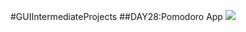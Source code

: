 #GUIIntermediateProjects
##DAY28:Pomodoro App
![](https://media.giphy.com/media/lHnNe2dGSUktR8JQ3z/giphy.gif)
